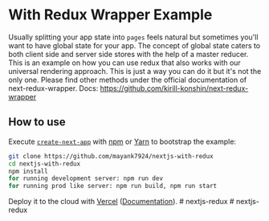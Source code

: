 # With Redux Wrapper Example

Usually splitting your app state into `pages` feels natural but sometimes you'll want to have global state for your app.
The concept of global state caters to both client side and server side stores with the help of a master reducer.
This is an example on how you can use redux that also works with our universal rendering approach. This is just a way you 
can do it but it's not the only one. Please find other methods under the official documentation of next-redux-wrapper.
Docs: https://github.com/kirill-konshin/next-redux-wrapper

## How to use

Execute [`create-next-app`](https://github.com/vercel/next.js/tree/canary/packages/create-next-app) with [npm](https://docs.npmjs.com/cli/init) or [Yarn](https://yarnpkg.com/lang/en/docs/cli/create/) to bootstrap the example:

```bash
git clone https://github.com/mayank7924/nextjs-with-redux
cd nextjs-with-redux
npm install
for running development server: npm run dev
for running prod like server: npm run build, npm run start
```

Deploy it to the cloud with [Vercel](https://vercel.com/new?utm_source=github&utm_medium=readme&utm_campaign=next-example) ([Documentation](https://nextjs.org/docs/deployment)).
#   n e x t j s - r e d u x  
 #   n e x t j s - r e d u x  
 